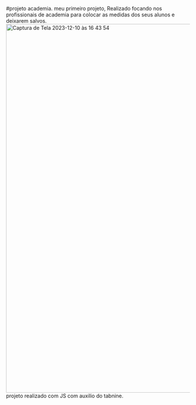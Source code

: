 #projeto academia. 
meu primeiro projeto,
Realizado focando nos profissionais de academia para colocar as medidas dos seus alunos e deixarem salvos.
<img width="1008" alt="Captura de Tela 2023-12-10 às 16 43 54" src="https://github.com/sotero01/academia/assets/151965047/f2a5a994-385c-4c67-a61b-3aa9f08a04b8">
projeto realizado com JS com auxilio do tabnine.
